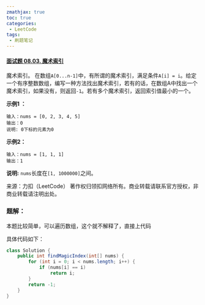 ```yaml
---
zmathjax: true
toc: true
categories:
 - LeetCode
tags:
 - 刷题笔记
---
```


#### [面试题 08.03. 魔术索引](https://leetcode-cn.com/problems/magic-index-lcci/)

魔术索引。 在数组`A[0...n-1]`中，有所谓的魔术索引，满足条件`A[i] = i`。给定一个有序整数数组，编写一种方法找出魔术索引，若有的话，在数组A中找出一个魔术索引，如果没有，则返回`-1`。若有多个魔术索引，返回索引值最小的一个。

<!--more-->

**示例1 ：**

```
输入：nums = [0, 2, 3, 4, 5]
输出：0
说明: 0下标的元素为0
```

**示例2：**

```
输入：nums = [1, 1, 1]
输出：1
```

**说明:** `nums`长度在`[1, 1000000]`之间。

来源：力扣（LeetCode）
著作权归领扣网络所有。商业转载请联系官方授权，非商业转载请注明出处。

### 题解：

本题比较简单，可以遍历数组，这个就不解释了，直接上代码

具体代码如下：

```java
class Solution {
    public int findMagicIndex(int[] nums) {
        for (int i = 0; i < nums.length; i++) {
            if (nums[i] == i)
                return i;
        }
        return -1;
    }
}
```

